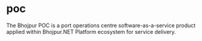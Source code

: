 # poc
The Bhojpur POC is a port operations centre software-as-a-service product applied within Bhojpur.NET Platform ecosystem for service delivery.
